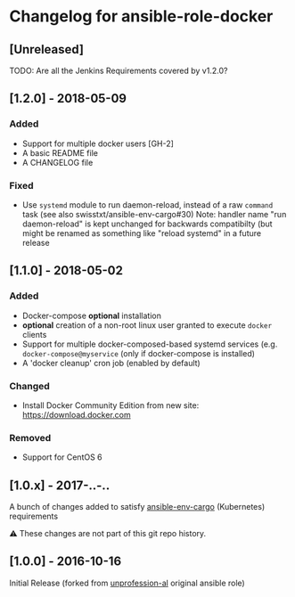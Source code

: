 # Changelog for ansible-role-docker

## [Unreleased]

TODO: Are all the Jenkins Requirements covered by v1.2.0?

## [1.2.0] - 2018-05-09

### Added

- Support for multiple docker users [GH-2]
- A basic README file
- A CHANGELOG file

### Fixed

- Use `systemd` module to run daemon-reload, instead of a raw `command` task (see also swisstxt/ansible-env-cargo#30)
  Note: handler name "run daemon-reload" is kept unchanged for backwards compatibilty (but might be renamed as something like "reload systemd" in a future release

## [1.1.0] - 2018-05-02

### Added

- Docker-compose **optional** installation
- **optional** creation of a non-root linux user granted to execute `docker` clients
- Support for multiple docker-composed-based systemd services (e.g. `docker-compose@myservice` (only if docker-compose is installed)
- A 'docker cleanup' cron job (enabled by default)

### Changed

- Install Docker Community Edition from new site: https://download.docker.com

### Removed

- Support for CentOS 6

## [1.0.x] - 2017-..-..

A bunch of changes added to satisfy [ansible-env-cargo](https://github.com/swisstxt/ansible-env-cargo) (Kubernetes) requirements

:warning: These changes are not part of this git repo history.

## [1.0.0] - 2016-10-16

Initial Release (forked from [unprofession-al](https://github.com/unprofession-al/ansible-role-docker/tree/v1.0.0) original ansible role)
